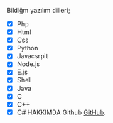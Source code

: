 Bildiğm yazılım dilleri;
- [x] Php 
- [x] Html
- [x] Css
- [x] Python
- [x] Javacsrpit
- [x] Node.js
- [x] E.js
- [x] Shell
- [x] Java
- [x] C
- [X] C++
- [X] C#
HAKKIMDA
Github [GitHub](https://github.com/Rahibe/).
